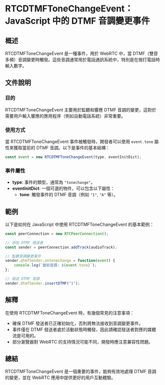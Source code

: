 <!--
Meta Description: # RTCDTMFToneChangeEvent：JavaScript 中的 DTMF 音調變更事件 ## 概述 RTCDTMFToneChangeEvent 是一種事件，用於 WebRTC 中，當 DTMF（雙音多頻）音調變更時觸發。這些音調通常用於電話通訊系統中，特別是在撥打電話時輸入數字。 #...
Meta Keywords: dtmf, rtcdtmftonechangeevent, javascript, event, webrtc
-->

# RTCDTMFToneChangeEvent：JavaScript 中的 DTMF 音調變更事件

## 概述
RTCDTMFToneChangeEvent 是一種事件，用於 WebRTC 中，當 DTMF（雙音多頻）音調變更時觸發。這些音調通常用於電話通訊系統中，特別是在撥打電話時輸入數字。

## 文件說明
### 目的
RTCDTMFToneChangeEvent 主要用於監聽和響應 DTMF 音調的變更，這對於需要用戶輸入響應的應用程序（例如自動電話系統）非常重要。

### 使用方式
當 RTCDTMFToneChangeEvent 事件被觸發時，開發者可以使用 `event.tone` 屬性來獲取當前的 DTMF 音調。以下是事件的基本結構：

```javascript
const event = new RTCDTMFToneChangeEvent(type, eventInitDict);
```

### 事件屬性
- **type**: 事件的類型，通常為 `"tonechange"`。
- **eventInitDict**: 一個可選的物件，可以包含以下屬性：
  - **tone**: 觸發事件的 DTMF 音調（例如 `"1"`, `"A"` 等）。

## 範例
以下是如何在 JavaScript 中使用 RTCDTMFToneChangeEvent 的基本範例：

```javascript
const peerConnection = new RTCPeerConnection();

// 添加 DTMF 發送者
const sender = peerConnection.addTrack(audioTrack);

// 監聽音調變更事件
sender.dtmfSender.ontonechange = function(event) {
    console.log(`當前音調: ${event.tone}`);
};

// 發送 DTMF 音調
sender.dtmfSender.insertDTMF("1");
```

## 解釋
在使用 RTCDTMFToneChangeEvent 時，有幾個常見的注意事項：
- 確保 DTMF 發送者已正確初始化，否則將無法接收到音調變更事件。
- 事件僅在 DTMF 發送者處於活動狀態時觸發，因此請確認發送者對應的媒體流是可用的。
- 部分瀏覽器對 WebRTC 的支持情況可能不同，開發時應注意兼容性問題。

## 總結
RTCDTMFToneChangeEvent 是一個重要的事件，能夠有效地處理 DTMF 音調的變更，並在 WebRTC 應用中提供更好的用戶互動體驗。